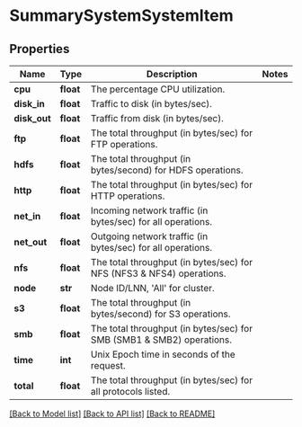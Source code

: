 # SummarySystemSystemItem

## Properties
Name | Type | Description | Notes
------------ | ------------- | ------------- | -------------
**cpu** | **float** | The percentage CPU utilization. | 
**disk_in** | **float** | Traffic to disk (in bytes/sec). | 
**disk_out** | **float** | Traffic from disk (in bytes/sec). | 
**ftp** | **float** | The total throughput (in bytes/sec) for FTP operations. | 
**hdfs** | **float** | The total throughput (in bytes/second) for HDFS operations. | 
**http** | **float** | The total throughput (in bytes/sec) for HTTP operations. | 
**net_in** | **float** | Incoming network traffic (in bytes/sec) for all operations. | 
**net_out** | **float** | Outgoing network traffic (in bytes/sec) for all operations. | 
**nfs** | **float** | The total throughput (in bytes/sec) for NFS (NFS3 &amp; NFS4) operations. | 
**node** | **str** | Node ID/LNN, &#39;All&#39; for cluster. | 
**s3** | **float** | The total throughput (in bytes/second) for S3 operations. | 
**smb** | **float** | The total throughput (in bytes/sec) for SMB (SMB1 &amp; SMB2) operations. | 
**time** | **int** | Unix Epoch time in seconds of the request. | 
**total** | **float** | The total throughput (in bytes/sec) for all protocols listed. | 

[[Back to Model list]](../README.md#documentation-for-models) [[Back to API list]](../README.md#documentation-for-api-endpoints) [[Back to README]](../README.md)


